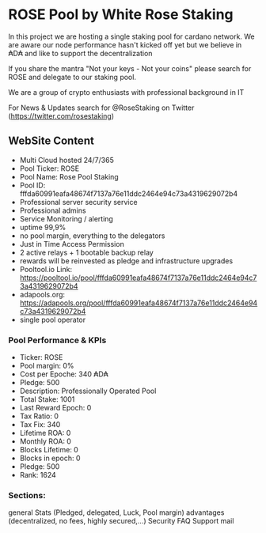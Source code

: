 # ROSE Pool by White Rose Staking

In this project we are hosting a single staking pool for cardano network. 
We are aware our node performance hasn't kicked off yet but we believe in ₳D₳ and like to support the decentralization

If you share the mantra "Not your keys - Not your coins" please search for ROSE and delegate to our staking pool.

We are a group of crypto enthusiasts with professional background in IT

For News & Updates search for @RoseStaking on Twitter (https://twitter.com/rosestaking)


## WebSite Content
- Multi Cloud hosted 24/7/365
- Pool Ticker: ROSE
- Pool Name: Rose Pool Staking
- Pool ID: fffda60991eafa48674f7137a76e11ddc2464e94c73a4319629072b4
- Professional server security service
- Professional admins
- Service Monitoring / alerting 
- uptime 99,9%
- no pool margin, everything to the delegators
- Just in Time Access Permission
- 2 active relays + 1 bootable backup relay
- rewards will be reinvested as pledge and infrastructure upgrades
- Pooltool.io Link: https://pooltool.io/pool/fffda60991eafa48674f7137a76e11ddc2464e94c73a4319629072b4
- adapools.org: https://adapools.org/pool/fffda60991eafa48674f7137a76e11ddc2464e94c73a4319629072b4
- single pool operator

### Pool Performance & KPIs
- Ticker: ROSE
- Pool margin: 0%
- Cost per Epoche: 340 ₳D₳
- Pledge: 500 
- Description: Professionally Operated Pool
- Total Stake: 1001
- Last Reward Epoch: 0
- Tax Ratio: 0
- Tax Fix: 340
- Lifetime ROA: 0
- Monthly ROA: 0
- Blocks Lifetime: 0
- Blocks in epoch: 0
- Pledge: 500
- Rank: 1624

### Sections:
general 
Stats (Pledged, delegated, Luck, Pool margin)
advantages (decentralized, no fees, highly secured,...)
Security
FAQ
Support mail
